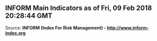 ## INFORM Main Indicators as of Fri, 09 Feb 2018 20:28:44 GMT

Source: **INFORM (Index For Risk Management) - http://www.inform-index.org**